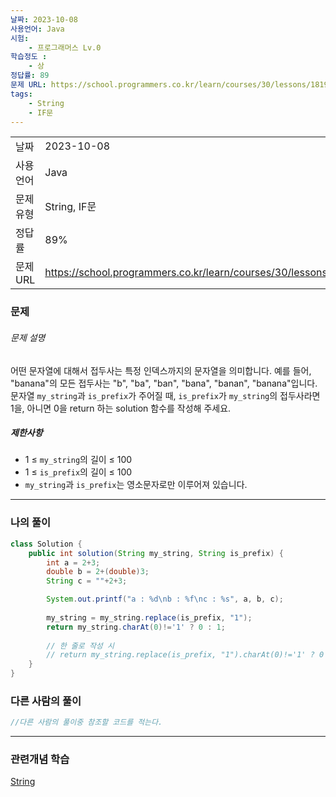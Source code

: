```yaml
---
날짜: 2023-10-08
사용언어: Java
시험: 
    - 프로그래머스 Lv.0
학습정도 :
    - 상
정답률: 89
문제 URL: https://school.programmers.co.kr/learn/courses/30/lessons/181906
tags:
    - String
    - IF문
---
```

|        |                                                                  |
| ------ | ---------------------------------------------------------------- |
| 날짜     | 2023-10-08                                                       |
| 사용 언어  | Java                                                             |
| 문제 유형  | String, IF문                                                      |
| 정답률    | 89%                                                              |
| 문제 URL | https://school.programmers.co.kr/learn/courses/30/lessons/181906 |

### 문제

###### 문제 설명

어떤 문자열에 대해서 접두사는 특정 인덱스까지의 문자열을 의미합니다. 예를 들어, "banana"의 모든 접두사는 "b", "ba", "ban", "bana", "banan", "banana"입니다.  
문자열 `my_string`과 `is_prefix`가 주어질 때, `is_prefix`가 `my_string`의 접두사라면 1을, 아니면 0을 return 하는 solution 함수를 작성해 주세요.

##### 제한사항

- 1 ≤ `my_string`의 길이 ≤ 100
- 1 ≤ `is_prefix`의 길이 ≤ 100
- `my_string`과 `is_prefix`는 영소문자로만 이루어져 있습니다.

---
### 나의 풀이

```java
class Solution {
    public int solution(String my_string, String is_prefix) {
        int a = 2+3;
        double b = 2+(double)3;
        String c = ""+2+3;

        System.out.printf("a : %d\nb : %f\nc : %s", a, b, c);
            
        my_string = my_string.replace(is_prefix, "1");
        return my_string.charAt(0)!='1' ? 0 : 1;
            
        // 한 줄로 작성 시
        // return my_string.replace(is_prefix, "1").charAt(0)!='1' ? 0 : 1;
    }
}
```

### 다른 사람의 풀이

```java
//다른 사람의 풀이중 참조할 코드를 적는다.
```

---
### 관련개념 학습

[String](Summary/String.md)